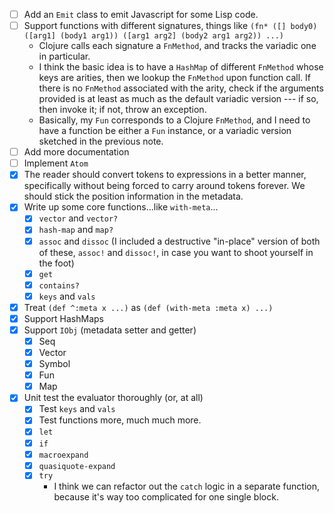- [ ] Add an `Emit` class to emit Javascript for some Lisp code.
- [ ] Support functions with different signatures, things like
      `(fn* ([] body0) ([arg1] (body1 arg1)) ([arg1 arg2] (body2 arg1 arg2)) ...)`
  - Clojure calls each signature a `FnMethod`, and tracks the variadic
    one in particular.
  - I think the basic idea is to have a `HashMap` of different
    `FnMethod` whose keys are arities, then we lookup the `FnMethod`
    upon function call. If there is no `FnMethod` associated with the
    arity, check if the arguments provided is at least as much as the
    default variadic version --- if so, then invoke it; if not, throw an
    exception.
  - Basically, my `Fun` corresponds to a Clojure `FnMethod`, and
    I need to have a function be either a `Fun` instance, or a variadic
    version sketched in the previous note.
- [ ] Add more documentation
- [ ] Implement `Atom`
- [X] The reader should convert tokens to expressions in a better
      manner, specifically without being forced to carry around tokens
      forever. We should stick the position information in the metadata.
- [X] Write up some core functions...like `with-meta`...
  - [X] `vector` and  `vector?`
  - [X] `hash-map` and `map?`
  - [X] `assoc` and `dissoc` (I included a destructive "in-place"
        version of both of these, `assoc!` and `dissoc!`, in case you
        want to shoot yourself in the foot)
  - [X] `get`
  - [X] `contains?`
  - [X] `keys` and `vals`
- [X] Treat `(def ^:meta x ...)` as `(def (with-meta :meta x) ...)`
- [X] Support HashMaps
- [X] Support `IObj` (metadata setter and getter)
  - [X] Seq
  - [X] Vector
  - [X] Symbol
  - [X] Fun
  - [X] Map
- [X] Unit test the evaluator thoroughly (or, at all)
  - [X] Test `keys` and `vals`
  - [X] Test functions more, much much more.
  - [X] `let`
  - [X] `if`
  - [X] `macroexpand`
  - [X] `quasiquote-expand`
  - [X] `try`
    - I think we can refactor out the `catch` logic in a separate
      function, because it's way too complicated for one single block.
